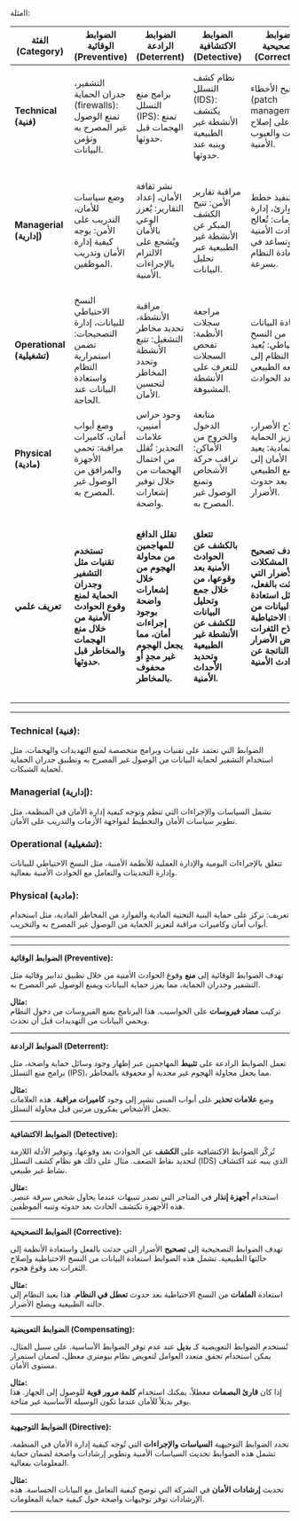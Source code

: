 اامثلة:

| **الفئة (Category)**           | **الضوابط الوقائية (Preventive)**                                                   | **الضوابط الرادعة (Deterrent)**                                            | **الضوابط الاكتشافية (Detective)**                                              | **الضوابط التصحيحية (Corrective)**                                                   | **الضوابط التعويضية (Compensating)**                                              | **الضوابط التوجيهية (Directive)**                                         |
|-------------------------------|---------------------------------------------------------------------------------------|------------------------------------------------------------------------------|--------------------------------------------------------------------------------------|---------------------------------------------------------------------------------------|--------------------------------------------------------------------------------------|---------------------------------------------------------------------------------------------------|
| **Technical (فنية)**          | التشفير، جدران الحماية (firewalls): تمنع الوصول غير المصرح به وتؤمن البيانات.          | برامج منع التسلل (IPS): تمنع الهجمات قبل حدوثها.                             | نظام كشف التسلل (IDS): يكتشف الأنشطة غير الطبيعية وينبه عند حدوثها.              | تصحيح الأخطاء (patch management): يعمل على إصلاح الثغرات والعيوب الأمنية.              | استخدام تحقق متعدد العوامل: يضيف طبقة إضافية من الأمان في حالة تعذر استخدام الضوابط الرئيسية.   | تحديث السياسات الأمنية: يضمن الالتزام بأحدث معايير الأمان ومتطلبات الحماية.             |
| **Managerial (إدارية)**       | وضع سياسات للأمان، التدريب على الأمن: يوجه كيفية إدارة الأمان وتدريب الموظفين.      | نشر ثقافة الأمان، إعداد التقارير: يُعزز الوعي بالأمان ويُشجع على الالتزام بالإجراءات الأمنية. | مراقبة تقارير الأمن: تتيح الكشف المبكر عن الأنشطة غير الطبيعية عبر تحليل البيانات. | تنفيذ خطط الطوارئ، إدارة الأزمات: تُعالج الحوادث الأمنية وتساعد في استعادة النظام بسرعة. | استخدام ضوابط بديلة في حالات الطوارئ: يعوض عن غياب الضوابط الأساسية بتدابير بديلة.      | تطوير إجراءات الأمان: يعزز فعالية الإجراءات الأمنية ويضمن تطبيق السياسات بشكل صحيح.       |
| **Operational (تشغيلية)**      | النسخ الاحتياطي للبيانات، إدارة التصحيحات: تضمن استمرارية النظام واستعادة البيانات عند الحاجة. | مراقبة الأنشطة، تحديد مخاطر التشغيل: تتبع الأنشطة وتحدد المخاطر لتحسين الأمان. | مراجعة سجلات الأنظمة: تفحص السجلات للتعرف على الأنشطة المشبوهة.                   | استعادة البيانات من النسخ الاحتياطي: يُعيد النظام إلى وضعه الطبيعي بعد الحوادث.        | تحسين الإجراءات الأمنية اليومية: يعزز الأمان من خلال تحسين العمليات والأنظمة.          | تحديث إجراءات التشغيل: يضمن فعالية الإجراءات اليومية وصيانتها بشكل مستمر.            |
| **Physical (مادية)**          | وضع أبواب أمان، كاميرات مراقبة: تحمي الأجهزة والمرافق من الوصول غير المصرح به.     | وجود حراس أمنيين، علامات التحذير: تُقلل من احتمال الهجمات من خلال توفير إشعارات واضحة. | متابعة الدخول والخروج من الأماكن: تراقب حركة الأشخاص وتمنع الوصول غير المصرح به. | إصلاح الأضرار، تعزيز الحماية المادية: يعيد الأمان إلى الوضع الطبيعي بعد حدوث الأضرار. | استخدام ضوابط مادية بديلة: تعوض عن غياب الضوابط الأساسية بوسائل حماية أخرى.           | تأمين المناطق الحساسة: يركز على حماية الأماكن المهمة من المخاطر المحتملة.           |
| **تعريف علمي**                | **تستخدم تقنيات مثل التشفير وجدران الحماية لمنع وقوع الحوادث الأمنية من خلال منع الهجمات والمخاطر قبل حدوثها.** | **تقلل الدافع للمهاجمين من محاولة الهجوم من خلال إشعارات واضحة بوجود إجراءات أمان، مما يجعل الهجوم غير مجدٍ أو محفوف بالمخاطر.** | **تتعلق بالكشف عن الحوادث الأمنية بعد وقوعها، من خلال جمع وتحليل البيانات للكشف عن الأنشطة غير الطبيعية وتحديد الأحداث الأمنية.** | **تستهدف تصحيح المشكلات والأضرار التي حدثت بالفعل، مثل استعادة البيانات من النسخ الاحتياطية وإصلاح الثغرات لتعويض الأضرار الناتجة عن الحوادث الأمنية.** | **توفر بدائل عند تعذر تطبيق الضوابط الأساسية، لضمان تحقيق الأهداف الأمنية على الرغم من التحديات أو القيود الحالية.** | **تحدد السياسات والإجراءات التي يجب اتباعها لضمان تنفيذ استراتيجيات الأمان بشكل فعال، مثل وضع القوانين والتوجيهات لضمان التزام الجميع بإجراءات الأمان.** |




<hr>

### Technical (فنية):

 الضوابط التي تعتمد على تقنيات وبرامج متخصصة لمنع التهديدات والهجمات، مثل استخدام التشفير لحماية البيانات من الوصول غير المصرح به وتطبيق جدران الحماية لحماية الشبكات.

### Managerial (إدارية):

تشمل السياسات والإجراءات التي تنظم وتوجه كيفية إدارة الأمان في المنظمة، مثل تطوير سياسات الأمان والتخطيط لمواجهة الأزمات والتدريب على الأمان.

### Operational (تشغيلية):

 تتعلق بالإجراءات اليومية والإدارة العملية للأنظمة الأمنية، مثل النسخ الاحتياطي للبيانات وإدارة التحديثات والتعامل مع الحوادث الأمنية بفعالية.

### Physical (مادية):

تعريف: تركز على حماية البنية التحتية المادية والموارد من المخاطر المادية، مثل استخدام أبواب أمان وكاميرات مراقبة لتعزيز الحماية من الوصول غير المصرح به والتخريب.

<hr>


---

**الضوابط الوقائية (Preventive):**

تهدف الضوابط الوقائية إلى **منع** وقوع الحوادث الأمنية من خلال تطبيق تدابير وقائية مثل التشفير وجدران الحماية، مما يعزز حماية البيانات ويمنع الوصول غير المصرح به.

**مثال:**  
تركيب **مضاد فيروسات** على الحواسيب. هذا البرنامج يمنع الفيروسات من دخول النظام ويحمي البيانات من التهديدات قبل أن تحدث.

---

**الضوابط الرادعة (Deterrent):**

تعمل الضوابط الرادعة على **تثبيط** المهاجمين عبر إظهار وجود وسائل حماية واضحة، مثل برامج منع التسلل (IPS)، مما يجعل محاولة الهجوم غير مجدية أو محفوفة بالمخاطر.

**مثال:**  
وضع **علامات تحذير** على أبواب المبنى تشير إلى وجود **كاميرات مراقبة**. هذه العلامات تجعل الأشخاص يفكرون مرتين قبل محاولة التسلل.

---

**الضوابط الاكتشافية (Detective):**

تُركّز الضوابط الاكتشافية على **الكشف** عن الحوادث بعد وقوعها، وتوفير الأدلة اللازمة لتحديد نقاط الضعف. مثال على ذلك هو نظام كشف التسلل (IDS) الذي ينبه عند اكتشاف نشاط غير طبيعي.

**مثال:**  
استخدام **أجهزة إنذار** في المتاجر التي تصدر تنبيهات عندما يحاول شخص سرقة عنصر. هذه الأجهزة تكتشف الحادث بعد حدوثه وتنبه الموظفين.

---

**الضوابط التصحيحية (Corrective):**

تهدف الضوابط التصحيحية إلى **تصحيح** الأضرار التي حدثت بالفعل واستعادة الأنظمة إلى حالتها الطبيعية. تشمل هذه الضوابط استعادة البيانات من النسخ الاحتياطية وإصلاح الثغرات بعد وقوع هجوم.

**مثال:**  
استعادة **الملفات** من النسخ الاحتياطية بعد حدوث **تعطل في النظام**. هذا يعيد النظام إلى حالته الطبيعية ويصلح الأضرار.

---

**الضوابط التعويضية (Compensating):**

تُستخدم الضوابط التعويضية كـ **بديل** عند عدم توفر الضوابط الأساسية. على سبيل المثال، يمكن استخدام تحقق متعدد العوامل لتعويض نظام بيومتري معطل، لضمان استمرار مستوى الأمان.

**مثال:**  
إذا كان **قارئ البصمات** معطلاً، يمكنك استخدام **كلمة مرور قوية** للوصول إلى الجهاز. هذا يوفر بديلاً للأمان عندما تكون الوسيلة الأساسية غير متاحة.

---

**الضوابط التوجيهية (Directive):**

تحدد الضوابط التوجيهية **السياسات والإجراءات** التي تُوجه كيفية إدارة الأمان في المنظمة. تشمل هذه الضوابط تحديث السياسات الأمنية وتطوير إرشادات واضحة لضمان حماية المعلومات بفعالية.

**مثال:**  
تحديث **إرشادات الأمان** في الشركة التي توضح كيفية التعامل مع البيانات الحساسة. هذه الإرشادات توفر توجيهات واضحة حول كيفية حماية المعلومات.

---


